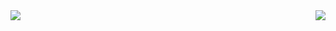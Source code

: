 <a href="https://github.com/dmiyamoto">
  <img align="left" src="https://github-readme-stats.vercel.app/api?username=dmiyamoto&count_private=true&show_icons=true" />
</a>

<a href="https://github.com/dmiyamoto">
  <img align="right" src="https://github-readme-stats.vercel.app/api/top-langs/?username=dmiyamoto" />
</a>
